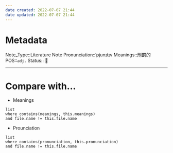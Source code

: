 ```yaml
---
date created: 2022-07-07 21:44
date updated: 2022-07-07 21:44
---
```


# Metadata

Note_Type::Literature Note
Pronunciation::ˈpjunɪtɪv
Meanings::刑罰的
POS::`adj.`
Status:: 👶

---

# Compare with...

- Meanings

```dataview
list
where contains(meanings, this.meanings)
and file.name != this.file.name
```

- Prounciation

```dataview
list
where contains(pronunciation, this.pronunciation)
and file.name != this.file.name
```
